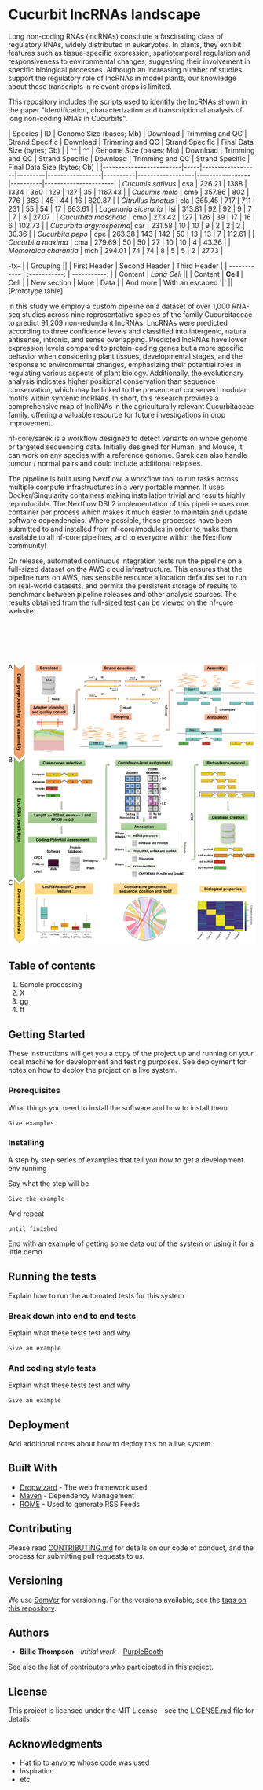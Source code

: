 # Cucurbit lncRNAs landscape

Long non-coding RNAs (lncRNAs) constitute a fascinating class of regulatory RNAs, widely distributed in eukaryotes. In plants, they exhibit features such as tissue-specific expression, spatiotemporal regulation and responsiveness to environmental changes, suggesting their involvement in specific biological processes. Although an increasing number of studies support the regulatory role of lncRNAs in model plants, our knowledge about these transcripts in relevant crops is limited. 

This repository includes the scripts used to identify the lncRNAs shown in the paper "Identification, characterization and transcriptional analysis of long non-coding RNAs in Cucurbits".


| Species                 | ID  | Genome Size (bases; Mb) | Download | Trimming and QC | Strand Specific | Download | Trimming and QC | Strand Specific | Final Data Size (bytes; Gb) |
| ^^                 |  ^^  | Genome Size (bases; Mb) | Download | Trimming and QC | Strand Specific | Download | Trimming and QC | Strand Specific | Final Data Size (bytes; Gb) |
|-------------------------|-----|------------------|---------|-----------------|----------|------------------|-----------------|----------|----------------------|
| *Cucumis sativus*       | csa | 226.21           | 1388    | 1334            | 360      | 129              | 127             | 35       | 1167.43              |
| *Cucumis melo*          | cme | 357.86           | 802     | 776             | 383      | 45               | 44              | 16       | 820.87               |
| *Citrullus lanatus*     | cla | 365.45           | 717     | 711             | 231      | 55               | 54              | 17       | 663.61               |
| *Lagenaria siceraria*   | lsi | 313.81           | 92      | 92              | 9        | 7                | 7               | 3        | 27.07                |
| *Cucurbita moschata*    | cmo | 273.42           | 127     | 126             | 39       | 17               | 16              | 6        | 102.73               |
| *Cucurbita argyrosperma*| car | 231.58           | 10      | 10              | 9        | 2                | 2               | 2        | 30.36                |
| *Cucurbita pepo*        | cpe | 263.38           | 143     | 142             | 50       | 13               | 13              | 7        | 112.61               |
| *Cucurbita maxima*      | cma | 279.69           | 50      | 50              | 27       | 10               | 10              | 4        | 43.36                |
| *Momordica charantia*   | mch | 294.01           | 74      | 74              | 8        | 5                | 5               | 2        | 27.73                |



-tx-
|             |          Grouping           || 
| First Header  | Second Header | Third Header | 
|  ------------ | :-----------: | -----------: | 
| Content       |          *Long Cell*        || 
| Content       |   **Cell**    |         Cell | 
| New section   |     More      |         Data | 
| And more      | With an escaped '\|'       || 
[Prototype table]



In this study we employ a custom pipeline on a dataset of over 1,000 RNA-seq studies across nine representative species of the family Cucurbitaceae to predict 91,209 non-redundant lncRNAs. LncRNAs were predicted according to three confidence levels and classified into intergenic, natural antisense, intronic, and sense overlapping. Predicted lncRNAs have lower expression levels compared to protein-coding genes but a more specific behavior when considering plant tissues, developmental stages, and the response to environmental changes, emphasizing their potential roles in regulating various aspects of plant biology. Additionally, the evolutionary analysis indicates higher positional conservation than sequence conservation, which may be linked to the presence of conserved modular motifs within syntenic lncRNAs. In short, this research provides a comprehensive map of lncRNAs in the agriculturally relevant Cucurbitaceae family, offering a valuable resource for future investigations in crop improvement.



nf-core/sarek is a workflow designed to detect variants on whole genome or targeted sequencing data. Initially designed for Human, and Mouse, it can work on any species with a reference genome. Sarek can also handle tumour / normal pairs and could include additional relapses.

The pipeline is built using Nextflow, a workflow tool to run tasks across multiple compute infrastructures in a very portable manner. It uses Docker/Singularity containers making installation trivial and results highly reproducible. The Nextflow DSL2 implementation of this pipeline uses one container per process which makes it much easier to maintain and update software dependencies. Where possible, these processes have been submitted to and installed from nf-core/modules in order to make them available to all nf-core pipelines, and to everyone within the Nextflow community!

On release, automated continuous integration tests run the pipeline on a full-sized dataset on the AWS cloud infrastructure. This ensures that the pipeline runs on AWS, has sensible resource allocation defaults set to run on real-world datasets, and permits the persistent storage of results to benchmark between pipeline releases and other analysis sources. The results obtained from the full-sized test can be viewed on the nf-core website.
<br />
<br />
<br />
<br />
<br />
<br />

![Image Alt text](Figure_1.png)

## Table of contents

  1. Sample processing
  2. X
  3. gg
  4. ff

## Getting Started

These instructions will get you a copy of the project up and running on your local machine for development and testing purposes. See deployment for notes on how to deploy the project on a live system.

### Prerequisites

What things you need to install the software and how to install them

```
Give examples
```

### Installing

A step by step series of examples that tell you how to get a development env running

Say what the step will be

```
Give the example
```

And repeat

```
until finished
```

End with an example of getting some data out of the system or using it for a little demo

## Running the tests

Explain how to run the automated tests for this system

### Break down into end to end tests

Explain what these tests test and why

```
Give an example
```

### And coding style tests

Explain what these tests test and why

```
Give an example
```

## Deployment

Add additional notes about how to deploy this on a live system

## Built With

* [Dropwizard](http://www.dropwizard.io/1.0.2/docs/) - The web framework used
* [Maven](https://maven.apache.org/) - Dependency Management
* [ROME](https://rometools.github.io/rome/) - Used to generate RSS Feeds

## Contributing

Please read [CONTRIBUTING.md](https://gist.github.com/PurpleBooth/b24679402957c63ec426) for details on our code of conduct, and the process for submitting pull requests to us.

## Versioning

We use [SemVer](http://semver.org/) for versioning. For the versions available, see the [tags on this repository](https://github.com/your/project/tags). 

## Authors

* **Billie Thompson** - *Initial work* - [PurpleBooth](https://github.com/PurpleBooth)

See also the list of [contributors](https://github.com/your/project/contributors) who participated in this project.

## License

This project is licensed under the MIT License - see the [LICENSE.md](LICENSE.md) file for details

## Acknowledgments

* Hat tip to anyone whose code was used
* Inspiration
* etc
